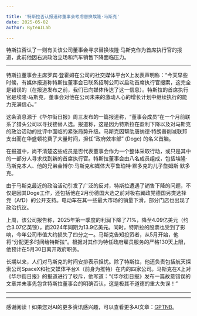 ```yaml
---

title: '特斯拉否认报道称董事会考虑替换埃隆·马斯克'
date: 2025-05-02
author: ByteAILab

---
```


特斯拉否认了一则有关该公司董事会寻求替换埃隆·马斯克作为首席执行官的报道，此前他因右派政治立场和汽车销售下降面临压力。

---
特斯拉董事会主席罗宾·登霍姆在公司的社交媒体平台X上发表声明称：“今天早些时候，有媒体报道称特斯拉董事会已联系招聘公司以启动首席执行官搜索，这完全是错误的（在报道发布之前，我们已向媒体传达了这一信息）。特斯拉的首席执行官是埃隆·马斯克，董事会对他在公司未来的激动人心的增长计划中继续执行的能力充满信心。”

这条消息源于《华尔街日报》周三发布的一篇报道称，“董事会成员”在一个月前联系了猎头公司以寻找接替人选。报道称，这是因为特斯拉在盈利下降以及对马斯克的政治活动的批评中面临的紧张局势升级。马斯克因帮助唐纳德·特朗普削减联邦支出而在华盛顿花费了大量时间，担任“政府效率部” (Doge) 的名义首脑。

在报道中，尚不清楚这些成员是否代表董事会作为一个整体采取行动，或只是其中的一部分人寻求找到新的首席执行官。特斯拉董事会由八名成员组成，包括埃隆·马斯克本人、他的兄弟金博尔·马斯克和媒体大亨鲁珀特·默多克的儿子詹姆斯·默多克。

由于马斯克最近的政治活动引发了广泛的反对，特斯拉遭遇了销售下降的问题，不仅是因其Doge工作，还包括他在2月份德国大选之前对极右翼政党德国另类选择党（AfD）的公开支持。电动车在其一些最大市场的销量下滑，部分门店也出现了政治抗议。

上周，该公司报告称，2025年第一季度的利润下降了71%，降至4.09亿美元（约合3.07亿英镑），而2024年同期为13.9亿美元。同时，特斯拉的股票也受到了影响，今年公司市值大约损失了四分之一。马斯克告知投资者，从5月开始，他将“分配更多时间给特斯拉”。根据对其作为特任政府雇员服务的严格130天上限，他预计在5月30日离开政府职务。

长期以来，人们对马斯克的时间安排表示担忧。除了特斯拉，他还负责包括航天探索公司SpaceX和社交媒体平台X（前身为推特）在内的四家公司。马斯克在X上对《华尔街日报》的报道进行了驳斥，他写道：“《华尔街日报》发布一篇故意错误的文章并未事先包含特斯拉董事会的明确否认，这是极其不道德的重大失误！”

---
---
感谢阅读！如果您对AI的更多资讯感兴趣，可以查看更多AI文章：[GPTNB](https://gptnb.com)。